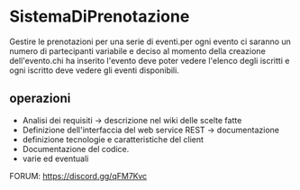 # SistemaDiPrenotazione

Gestire le prenotazioni per una serie di eventi.per ogni evento ci saranno un numero di partecipanti variabile e deciso al momento della creazione dell'evento.chi ha inserito l'evento deve poter vedere l'elenco degli iscritti e ogni iscritto deve vedere gli eventi disponibili.

## operazioni

* Analisi dei requisiti -> descrizione nel wiki delle scelte fatte
* Definizione dell'interfaccia del web service REST -> documentazione
* definizione tecnologie e caratteristiche del client
* Documentazione del codice.
* varie ed eventuali

FORUM: https://discord.gg/qFM7Kvc
